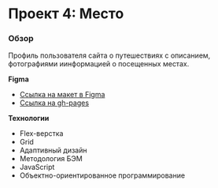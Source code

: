 # Проект 4: Место

### Обзор

Профиль пользователя сайта о путешествиях с описанием, фотографиями иинформацией о посещенных местах.

**Figma**

* [Ссылка на макет в Figma](https://www.figma.com/file/StZjf8HnoeLdiXS7dYrLAh/JavaScript.-Sprint-4)
* [Ссылка на gh-pages](https://amorymeow.github.io/mesto/)

**Технологии**

* Flex-верстка
* Grid
* Адаптивный дизайн
* Методология БЭМ
* JavaScript
* Объектно-ориентированное программирование
